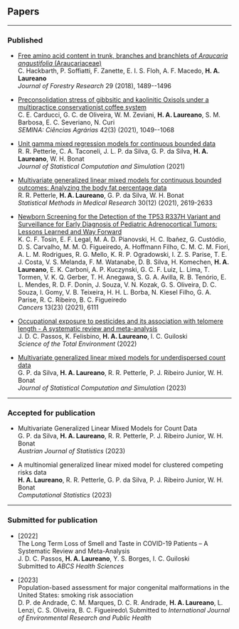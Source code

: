 ## Papers

***

### Published

+ [Free amino acid content in trunk, branches and branchlets of *Araucaria angustifolia* (Araucariaceae)](https://bit.ly/3mXe63K)\
  C. Hackbarth, P. Soffiatti, F. Zanette, E. I. S. Floh, A. F. Macedo,
  **H. A. Laureano**\
  *Journal of Forestry Research* 29 (2018), 1489--1496

+ [Preconsolidation stress of gibbsitic and kaolinitic Oxisols under a multipractice conservationist coffee system](http://www.uel.br/revistas/uel/index.php/semagrarias/article/view/41338)\
  C. E. Carducci, G. C. de Oliveira, W. M. Zeviani, **H. A. Laureano**,
  S. M. Barbosa, E. C. Severiano, N. Curi\
  *SEMINA: Ciências Agrárias* 42(3) (2021), 1049--1068

+ [Unit gamma mixed regression models for continuous bounded data](https://www.tandfonline.com/doi/full/10.1080/00949655.2021.1970164?scroll=top&needAccess=true)\
  R. R. Petterle, C. A. Taconeli, J. L. P. da Silva, G. P. da Silva,
  **H. A. Laureano**, W. H. Bonat\
  *Journal of Statistical Computation and Simulation* (2021)

+ [Multivariate generalized linear mixed models for continuous bounded outcomes: Analyzing the body fat percentage data](https://journals.sagepub.com/doi/abs/10.1177/09622802211043276)\
  R. R. Petterle, **H. A. Laureano**, G. P. da Silva, W. H. Bonat\
  *Statistical Methods in Medical Research* 30(12) (2021), 2619-2633

+ [Newborn Screening for the Detection of the TP53 R337H Variant and Surveillance for Early Diagnosis of Pediatric Adrenocortical Tumors: Lessons Learned and Way Forward](https://www.mdpi.com/2072-6694/13/23/6111)\
  K. C. F. Tosin, E. F. Legal, M. A. D. Pianovski, H. C. Ibañez, G.
  Custódio, D. S. Carvalho, M. M. O. Figueiredo, A.  Hoffmann Filho, C.
  M. C. M. Fiori, A. L. M. Rodrigues, R. G. Mello, K. R. P. Ogradowski,
  I. Z. S. Parise, T. E. J. Costa, V. S. Melanda, F. M. Watanabe, D. B.
  Silva, H. Komechen, **H.  A. Laureano**, E. K. Carboni, A. P.
  Kuczynski, G. C. F. Luiz, L. Lima, T. Tormen, V. K. Q. Gerber, T. H.
  Anegawa, S. G. A. Avilla, R. B. Tenório, E. L. Mendes, R. D. F. Donin,
  J. Souza, V. N. Kozak, G. S. Oliveira, D. C. Souza, I. Gomy, V. B.
  Teixeira, H. H. L. Borba, N. Kiesel Filho, G. A. Parise, R. C.
  Ribeiro, B. C. Figueiredo\
  *Cancers* 13(23) (2021), 6111

+ [Occupational exposure to pesticides and its association with telomere length - A systematic review and meta-analysis](https://www.sciencedirect.com/science/article/abs/pii/S0048969722048148)\
  J. D. C. Passos, K. Felisbino, **H. A. Laureano**, I. C. Guiloski\
  *Science of the Total Environment* (2022)

+ [Multivariate generalized linear mixed models for underdispersed count data](https://doi.org/10.1080/00949655.2023.2184474)\
  G. P. da Silva, **H. A. Laureano**, R. R. Petterle, P. J. Ribeiro
  Junior, W. H. Bonat\
  *Journal of Statistical Computation and Simulation* (2023)

***

### Accepted for publication

+ Multivariate Generalized Linear Mixed Models for Count Data\
  G. P. da Silva, **H. A. Laureano**, R. R. Petterle, P. J. Ribeiro
  Junior, W. H. Bonat\
  *Austrian Journal of Statistics* (2023)

+ A multinomial generalized linear mixed model for clustered competing
  risks data\
  **H. A. Laureano**, R. R. Petterle, G. P. da Silva, P. J. Ribeiro
  Junior, W. H. Bonat\
  *Computational Statistics* (2023)

***

### Submitted for publication

+ [2022]\
  The Long Term Loss of Smell and Taste in COVID-19 Patients – A
  Systematic Review and Meta-Analysis\
  J. D. C. Passos, **H. A. Laureano**, Y. S. Borges, I. C. Guiloski\
  Submitted to *ABCS Health Sciences*
  
+ [2023]\
  Population-based assessment for major congenital malformations in the
  United States: smoking risk association\
  D. P. de Andrade, C. M. Marques, D. C. R. Andrade, **H. A. Laureano**,
  L. Lenzi, C. S. Oliveira, B. C. Figueiredo\ 
  Submitted to *International Journal of Environmental Research and
  Public Health*
  
<!-- + [2022]\ -->
  <!-- Increased risk of fractures caused by the use of proton pump -->
  <!-- inhibitors in women in menopause: a systematic review and -->
  <!-- meta-analysis\ -->
  <!-- T. Maia, B. Gafo, **H. A. Laureano**, I. C. Guiloski\ -->
  <!-- Submitted to *EXCLI Journal: Experimental and Clinical Sciences* -->

<!-- *** -->

<!-- ### In preparation -->
